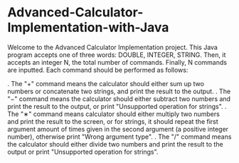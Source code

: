 # Advanced-Calculator-Implementation-with-Java

Welcome to the Advanced Calculator Implementation project. This Java program accepts one of three words: DOUBLE, INTEGER, STRING. Then, it accepts an integer N, the total number of commands. Finally, N commands are inputted. Each command should be performed as follows:

. The "+" command means the calculator should either sum up two numbers or concatenate two strings, and print the result to the output.
. The "−" command means the calculator should either subtract two numbers and print the result to the output, or print "Unsupported operation for strings".
. The "∗" command means calculator should either multiply two numbers and print the result to the screen, or for strings, it should repeat the first argument amount of times given in the second argument (a positive integer number), otherwise print "Wrong argument type".
. The "/" command means the calculator should either divide two numbers and print the result to the output or print "Unsupported operation for strings".
